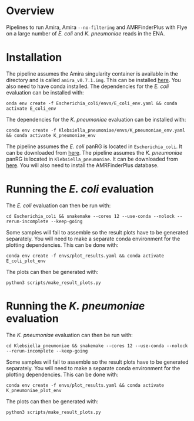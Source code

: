 
# Overview

Pipelines to run Amira, Amira `--no-filtering` and AMRFinderPlus with Flye on a large number of *E. coli* and *K. pneumoniae* reads in the ENA. 

# Installation

The pipeline assumes the Amira singularity container is available in the directory and is called `amira_v0.7.1.img`. This can be installed [here](https://github.com/Danderson123/amira). You also need to have conda installed.
The dependencies for the *E. coli* evaluation can be installed with:
```{bash}
onda env create -f Escherichia_coli/envs/E_coli_env.yaml && conda activate E_coli_env
```
The dependencies for the *K. pneumoniae* evaluation can be installed with:

```{bash}
conda env create -f Klebsiella_pneumoniae/envs/K_pneumoniae_env.yaml && conda activate K_pneumoniae_env
```
The pipeline assumes the *E. coli* panRG is located in `Escherichia_coli`. It can be downloaded from [here](https://drive.google.com/file/d/13c_bUXnBEs9iEPPobou7-xEgkz_t08YP/view?usp=sharing).
The pipeline assumes the *K. pneumoniae* panRG is located in `Klebsiella_pneumoniae`. It can be downloaded from [here](https://drive.google.com/file/d/1DYG3QW3nrQfSckIX9Vjbhbqz5bRd9W3j/view?usp=drive_link).
You will also need to install the AMRFinderPlus database.

# Running the *E. coli* evaluation

The *E. coli* evaluation can then be run with:
```{bash}
cd Escherichia_coli && snakemake --cores 12 --use-conda --nolock --rerun-incomplete --keep-going
```
Some samples will fail to assemble so the result plots have to be generated separately. You will need to make a separate conda environment for the plotting dependencies. This can be done with:
```{bash}
conda env create -f envs/plot_results.yaml && conda activate E_coli_plot_env
```
The plots can then be generated with:
```{bash}
python3 scripts/make_result_plots.py
```

# Running the *K. pneumoniae* evaluation

The *K. pneumoniae* evaluation can then be run with:
```{bash}
cd Klebsiella_pneumoniae && snakemake --cores 12 --use-conda --nolock --rerun-incomplete --keep-going
```
Some samples will fail to assemble so the result plots have to be generated separately. You will need to make a separate conda environment for the plotting dependencies. This can be done with:
```{bash}
conda env create -f envs/plot_results.yaml && conda activate K_pneumoniae_plot_env
```
The plots can then be generated with:
```{bash}
python3 scripts/make_result_plots.py
```